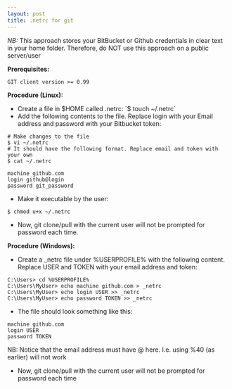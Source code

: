 ```yaml
---
layout: post
title: .netrc for git
---
```



*NB:* This approach stores your BitBucket or Github credentials in clear text in your home folder. Therefore, do NOT use this approach on a public server/user

**Prerequisites:**

`GIT client version >= 0.99`

**Procedure (Linux):**
* Create a file in $HOME called .netrc: `$ touch ~/.netrc`
* Add the following contents to the file. Replace login with your Email address and password with your Bitbucket token: 

```
# Make changes to the file
$ vi ~/.netrc
# It should have the following format. Replace email and token with your own
$ cat ~/.netrc

machine github.com
login github@login
password git_password
```

* Make it executable by the user:

```
$ chmod u+x ~/.netrc
```

* Now, git clone/pull with the current user will not be prompted for password each time.

**Procedure (Windows):**
* Create a _netrc file under %USERPROFILE% with the following content. 
Replace USER and TOKEN with your email address and token:

```
C:\Users> cd %USERPROFILE%
C:\Users\MyUser> echo machine github.com > _netrc
C:\Users\MyUser> echo login USER >> _netrc
C:\Users\MyUser> echo password TOKEN >> _netrc
```

* The file should look something like this:

```
machine github.com
login USER
password TOKEN
```


NB: Notice that the email address must have @ here. I.e. using %40 (as earlier) will not work

* Now, git clone/pull with the current user will not be prompted for password each time
